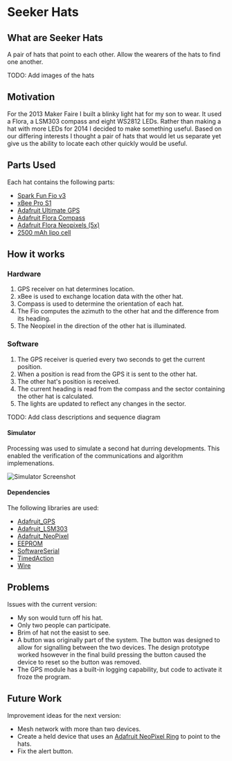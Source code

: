 # Seeker Hats 

## What are Seeker Hats
A pair of hats that point to each other. Allow the wearers of the hats to find one another.

TODO: Add images of the hats

## Motivation
For the 2013 Maker Faire I built a blinky light hat for my son to wear. It used a Flora, a LSM303 compass and eight WS2812 LEDs. Rather than making a hat with more LEDs for 2014 I decided to make something useful. Based on our differing interests I thought a pair of hats that would let us separate yet give us the ability to locate each other quickly would be useful.

## Parts Used
Each hat contains the following parts:

- [Spark Fun Fio v3](https://www.sparkfun.com/products/11520)
- [xBee Pro S1](https://www.sparkfun.com/products/8742)
- [Adafruit Ultimate GPS](https://www.adafruit.com/products/746)
- [Adafruit Flora Compass](https://www.adafruit.com/product/1247)
- [Adafruit Flora Neopixels (5x)](https://www.adafruit.com/products/1260)
- [2500 mAh lipo cell](https://www.adafruit.com/products/328)

## How it works
### Hardware
1. GPS receiver on hat determines location.
2. xBee is used to exchange location data with the other hat.
3. Compass is used to determine the orientation of each hat.
4. The Fio computes the azimuth to the other hat and the difference from its heading.
5. The Neopixel in the direction of the other hat is illuminated.

### Software
1. The GPS receiver is queried every two seconds to get the current position.
2. When a position is read from the GPS it is sent to the other hat.
3. The other hat's position is received.
4. The current heading is read from the compass and the sector containing the other hat is calculated.
5. The lights are updated to reflect any changes in the sector.

TODO: Add class descriptions and sequence diagram

#### Simulator
Processing was used to simulate a second hat durring developments. This enabled the verification of the communications and algorithm implemenations.

![Simulator Screenshot](https://bytebucket.org/johnpetersen/maker_faire_hat_2/raw/68e54a224030066dfd5020993dae6c234a010a0e/docs/img/simulator.png?token=a825592bc86d05b309f373c2e93663daad61de02)

#### Dependencies
The following libraries are used:

- [Adafruit_GPS](https://github.com/adafruit/Adafruit-GPS-Library)
- [Adafruit_LSM303](https://github.com/adafruit/Adafruit_LSM303)
- [Adafruit_NeoPixel](https://github.com/adafruit/Adafruit_NeoPixel)
- [EEPROM](http://arduino.cc/en/Reference/EEPROM)
- [SoftwareSerial](http://arduino.cc/en/Reference/SoftwareSerial)
- [TimedAction](http://playground.arduino.cc/Code/TimedAction)
- [Wire](http://arduino.cc/en/Reference/Wire)

## Problems
Issues with the current version:

- My son would turn off his hat.
- Only two people can participate.
- Brim of hat not the easist to see.
- A button was originally part of the system. The button was designed to allow for signalling between the two devices. The design prototype worked hsowever in the final build pressing the button caused the device to reset so the button was removed. 
- The GPS module has a built-in logging capability, but code to activate it froze the program.

## Future Work
Improvement ideas for the next version:

- Mesh network with more than two devices.
- Create a held device that uses an [Adafruit NeoPixel Ring](https://www.adafruit.com/products/1586) to point to the hats.
- Fix the alert button.